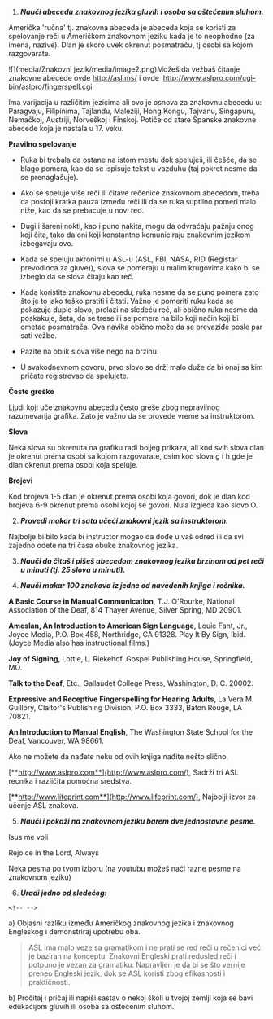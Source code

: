 1.  ***Nauči abecedu znakovnog jezika gluvih i osoba sa oštećenim
    sluhom.***

Američka 'ručna' tj. znakovna abeceda je abeceda koja se koristi za
spelovanje reči u Američkom znakovnom jeziku kada je to neophodno (za
imena, nazive). Dlan je skoro uvek okrenut posmatraču, tj osobi sa kojom
razgovarate.

![](media/Znakovni jezik/media/image2.png)Možeš da vežbaš čitanje znakovne abecede
ovde http://asl.ms/ i ovde
 http://www.aslpro.com/cgi-bin/aslpro/fingerspell.cgi

Ima varijacija u različitim jezicima ali ovo je osnova za znakovnu
abecedu u: Paragvaju, Filipinima, Tajlandu, Maleziji, Hong Kongu,
Tajvanu, Singapuru, Nemačkoj, Austriji, Norveškoj i Finskoj. Potiče od
stare Španske znakovne abecede koja je nastala u 17. veku.

**Pravilno spelovanje**

-   Ruka bi trebala da ostane na istom mestu dok speluješ, ili češće, da
    se blago pomera, kao da se ispisuje tekst u vazduhu (taj pokret
    nesme da se prenaglašuje).

-   Ako se speluje više reči ili čitave rečenice znakovnom abecedom,
    treba da postoji kratka pauza između reči ili da se ruka suptilno
    pomeri malo niže, kao da se prebacuje u novi red.

-   Dugi i šareni nokti, kao i puno nakita, mogu da odvraćaju pažnju
    onog koji čita, tako da oni koji konstantno komuniciraju znakovnim
    jezikom izbegavaju ovo.

-   Kada se speluju akronimi u ASL-u (ASL, FBI, NASA, RID (Registar
    prevodioca za gluve)), slova se pomeraju u malim krugovima kako bi
    se izbeglo da se slova čitaju kao reč.

-   Kada koristite znakovnu abecedu, ruka nesme da se puno pomera zato
    što je to jako teško pratiti i čitati. Važno je pomeriti ruku kada
    se pokazuje duplo slovo, prelazi na sledeću reč, ali obično ruka
    nesme da poskakuje, šeta, da se trese ili se pomera na bilo koji
    način koji bi ometao posmatrača. Ova navika obično može da se
    prevaziđe posle par sati vežbe.

-   Pazite na oblik slova više nego na brzinu.

-   U svakodnevnom govoru, prvo slovo se drži malo duže da bi onaj sa
    kim pričate registrovao da spelujete.

**Česte greške**

Ljudi koji uče znakovnu abecedu često greše zbog nepravilnog razumevanja
grafika. Zato je važno da se provede vreme sa instruktorom.

**Slova**

Neka slova su okrenuta na grafiku radi boljeg prikaza, ali kod svih
slova dlan je okrenut prema osobi sa kojom razgovarate, osim kod slova g
i h gde je dlan okrenut prema osobi koja speluje.

**Brojevi**

Kod brojeva 1-5 dlan je okrenut prema osobi koja govori, dok je dlan kod
brojeva 6-9 okrenut prema osobi kojoj se govori. Nula izgleda kao slovo
O.

2.  ***Provedi makar tri sata učeći znakovni jezik sa instruktorom.***

Najbolje bi bilo kada bi instructor mogao da dođe u vaš odred ili da svi
zajedno odete na tri časa obuke znakovnog jezika.

3.  ***Nauči da čitaš i pišeš abecedom znakovnog jezika brzinom od pet
    reči u minuti (tj. 25 slova u minuti).***

4.  ***Nauči makar 100 znakova iz jedne od navedenih knjiga i
    rečnika.***

**A Basic Course in Manual Communication**, T.J. O\'Rourke, National
Association of the Deaf, 814 Thayer Avenue, Silver Spring, MD 20901.

**Ameslan, An Introduction to American Sign Language**, Louie Fant, Jr.,
Joyce Media, P.O. Box 458, Northridge, CA 91328. Play It By Sign, Ibid.
(Joyce Media also has instructional films.)

**Joy of Signing**, Lottie, L. Riekehof, Gospel Publishing House,
Springfield, MO.

**Talk to the Deaf**, Etc., Gallaudet College Press, Washington, D. C.
20002.

**Expressive and Receptive Fingerspelling for Hearing Adults**, La Vera
M. Guillory, Claitor\'s Publishing Division, P.O. Box 3333, Baton Rouge,
LA 70821.

**An Introduction to Manual English**, The Washington State School for
the Deaf, Vancouver, WA 98661.

Ako ne možete da nađete neku od ovih knjiga nađite nešto slično.

[**http://www.aslpro.com**](http://www.aslpro.com/), Sadrži tri ASL
recnika i različita pomoćna sredstva.

[**http://www.lifeprint.com**](http://www.lifeprint.com/), Najbolji
izvor za učenje ASL znakova.

5.  ***Nauči i pokaži na znakovnom jeziku barem dve jednostavne
    pesme.***

Isus me voli

Rejoice in the Lord, Always

Neka pesma po tvom izboru (na youtubu možeš naći razne pesme na
znakovnom jeziku)

6.  ***Uradi jedno od sledećeg:***

```{=html}
<!-- -->
```
a)  Objasni razliku između Američkog znakovnog jezika i znakovnog
    Engleskog i demonstriraj upotrebu oba.

> ASL ima malo veze sa gramatikom i ne prati se red reči u rečenici već
> je baziran na konceptu. Znakovni Engleski prati redosled reči i
> potpuno je vezan za gramatiku. Napravljen je da bi se što vernije
> preneo Engleski jezik, dok se ASL koristi zbog efikasnosti i
> praktičnosti.

b)  Pročitaj i pričaj ili napiši sastav o nekoj školi u tvojoj zemlji
    koja se bavi edukacijom gluvih ili osoba sa oštećenim sluhom.
